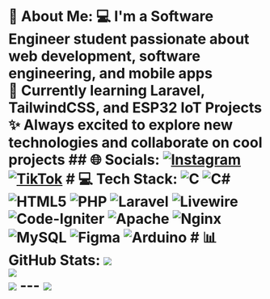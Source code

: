 # 💫 About Me: 💻 I'm a Software Engineer student passionate about web development, software engineering, and mobile apps <br>🚀 Currently learning Laravel, TailwindCSS, and ESP32 IoT Projects<br>✨ Always excited to explore new technologies and collaborate on cool projects ## 🌐 Socials: [![Instagram](https://img.shields.io/badge/Instagram-%23E4405F.svg?logo=Instagram&logoColor=white)](https://instagram.com/ajmillllll) [![TikTok](https://img.shields.io/badge/TikTok-%23000000.svg?logo=TikTok&logoColor=white)](https://tiktok.com/@just_chil_28) # 💻 Tech Stack: ![C](https://img.shields.io/badge/c-%2300599C.svg?style=for-the-badge&logo=c&logoColor=white) ![C#](https://img.shields.io/badge/c%23-%23239120.svg?style=for-the-badge&logo=csharp&logoColor=white) ![HTML5](https://img.shields.io/badge/html5-%23E34F26.svg?style=for-the-badge&logo=html5&logoColor=white) ![PHP](https://img.shields.io/badge/php-%23777BB4.svg?style=for-the-badge&logo=php&logoColor=white) ![Laravel](https://img.shields.io/badge/laravel-%23FF2D20.svg?style=for-the-badge&logo=laravel&logoColor=white) ![Livewire](https://img.shields.io/badge/livewire-%234e56a6.svg?style=for-the-badge&logo=livewire&logoColor=white) ![Code-Igniter](https://img.shields.io/badge/CodeIgniter-%23EF4223.svg?style=for-the-badge&logo=codeIgniter&logoColor=white) ![Apache](https://img.shields.io/badge/apache-%23D42029.svg?style=for-the-badge&logo=apache&logoColor=white) ![Nginx](https://img.shields.io/badge/nginx-%23009639.svg?style=for-the-badge&logo=nginx&logoColor=white) ![MySQL](https://img.shields.io/badge/mysql-4479A1.svg?style=for-the-badge&logo=mysql&logoColor=white) ![Figma](https://img.shields.io/badge/figma-%23F24E1E.svg?style=for-the-badge&logo=figma&logoColor=white) ![Arduino](https://img.shields.io/badge/-Arduino-00979D?style=for-the-badge&logo=Arduino&logoColor=white) # 📊 GitHub Stats: ![](https://github-readme-stats.vercel.app/api?username=milajah280727&theme=dark&hide_border=false&include_all_commits=false&count_private=false)<br/> ![](https://nirzak-streak-stats.vercel.app/?user=milajah280727&theme=dark&hide_border=false)<br/> ![](https://github-readme-stats.vercel.app/api/top-langs/?username=milajah280727&theme=dark&hide_border=false&include_all_commits=false&count_private=false&layout=compact) --- [![](https://visitcount.itsvg.in/api?id=milajah280727&icon=0&color=0)](https://visitcount.itsvg.in) <!-- Proudly created with GPRM ( https://gprm.itsvg.in ) --> 
